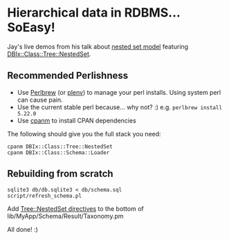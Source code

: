 # Hierarchical data in RDBMS... SoEasy!

Jay's live demos from his talk about [nested set model](https://en.wikipedia.org/wiki/Nested_set_model)
featuring [DBIx::Class::Tree::NestedSet](https://metacpan.org/pod/DBIx::Class::Tree::NestedSet).

## Recommended Perlishness

* Use [Perlbrew](perlbrew.pl) (or [plenv](https://github.com/tokuhirom/plenv)) to
manage your perl installs. Using system perl can cause pain. 
* Use the current stable perl because... why not? :) e.g. `perlbrew install 5.22.0`
* Use [cpanm](https://metacpan.org/pod/App::cpanminus) to install CPAN dependencies

The following should give you the full stack you need:

````
cpanm DBIx::Class::Tree::NestedSet
cpanm DBIx::Class::Schema::Loader
````

## Rebuilding from scratch

````
sqlite3 db/db.sqlite3 < db/schema.sql
script/refresh_schema.pl
````

Add [Tree::NestedSet directives](https://github.com/jhannah/talk-nested-set-model/blob/master/lib/MyApp/Schema/Result/Taxonomy.pm#L90-L96) to the bottom of lib/MyApp/Schema/Result/Taxonomy.pm

All done!  :)


